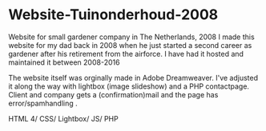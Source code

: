 # Website-Tuinonderhoud-2008

Website for small gardener company in The Netherlands, 2008
I made this website for my dad back in 2008 when he just started a second career as gardener after his retirement from the airforce.
I have had it hosted and maintained it between 2008-2016

The website itself was orginally made in Adobe Dreamweaver.
I've adjusted it along the way with lightbox (image slideshow) and a PHP contactpage. Client and company gets a (confirmation)mail and the page has error/spamhandling .

HTML 4/ CSS/ Lightbox/ JS/ PHP


